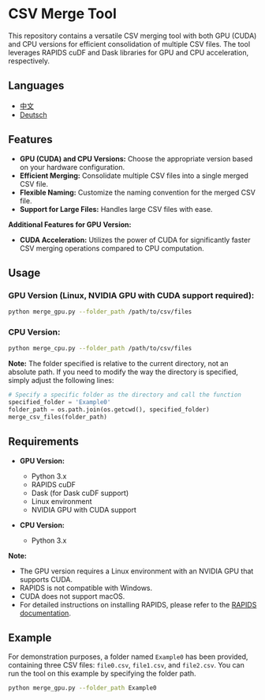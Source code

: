 # CSV Merge Tool

This repository contains a versatile CSV merging tool with both GPU (CUDA) and CPU versions for efficient consolidation of multiple CSV files. The tool leverages RAPIDS cuDF and Dask libraries for GPU and CPU acceleration, respectively.

## Languages

- [中文](README_CN.md)
- [Deutsch](README_GE.md)

## Features

- **GPU (CUDA) and CPU Versions:** Choose the appropriate version based on your hardware configuration.
- **Efficient Merging:** Consolidate multiple CSV files into a single merged CSV file.
- **Flexible Naming:** Customize the naming convention for the merged CSV file.
- **Support for Large Files:** Handles large CSV files with ease.

**Additional Features for GPU Version:**

- **CUDA Acceleration:** Utilizes the power of CUDA for significantly faster CSV merging operations compared to CPU computation.

## Usage

### GPU Version (Linux, NVIDIA GPU with CUDA support required):

```bash
python merge_gpu.py --folder_path /path/to/csv/files
```

### CPU Version:

```bash
python merge_cpu.py --folder_path /path/to/csv/files
```

**Note:** The folder specified is relative to the current directory, not an absolute path. If you need to modify the way the directory is specified, simply adjust the following lines:

```python
# Specify a specific folder as the directory and call the function
specified_folder = 'Example0'
folder_path = os.path.join(os.getcwd(), specified_folder)
merge_csv_files(folder_path)
```

## Requirements

- **GPU Version:**

  - Python 3.x
  - RAPIDS cuDF
  - Dask (for Dask cuDF support)
  - Linux environment
  - NVIDIA GPU with CUDA support
- **CPU Version:**

  - Python 3.x

**Note:**

- The GPU version requires a Linux environment with an NVIDIA GPU that supports CUDA.
- RAPIDS is not compatible with Windows.
- CUDA does not support macOS.
- For detailed instructions on installing RAPIDS, please refer to the [RAPIDS documentation](https://docs.rapids.ai/install).

## Example

For demonstration purposes, a folder named `Example0` has been provided, containing three CSV files: `file0.csv`, `file1.csv`, and `file2.csv`. You can run the tool on this example by specifying the folder path.

```bash
python merge_gpu.py --folder_path Example0
```
